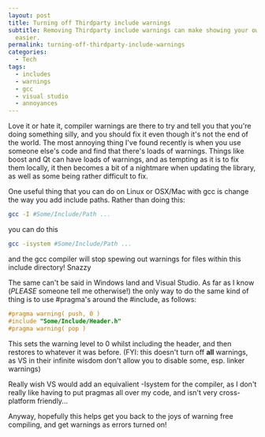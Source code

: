```yaml
---
layout: post
title: Turning off Thirdparty include warnings
subtitle: Removing Thirdparty include warnings can make showing your own warnings
  easier.
permalink: turning-off-thirdparty-include-warnings
categories:
  - Tech
tags:
  - includes
  - warnings
  - gcc
  - visual studio
  - annoyances
---
```


Love it or hate it, compiler warnings are there to try and tell you that you're
doing something silly, and you should fix it even though it's not the end of the
world. The most annoying thing I've found recently is when you use someone
else's code and find that there's loads of warnings. Things like boost and Qt
can have loads of warnings, and as tempting as it is to fix them locally, it
then becomes a bit of a nightmare when updating the library, as well as some
being rather difficult to fix.

One useful thing that you can do on Linux or OSX/Mac with gcc is change the way
you add include paths. Rather than doing this:

```bash
gcc -I #Some/Include/Path ...
```

you can do this

```bash
gcc -isystem #Some/Include/Path ...
```

and the gcc compiler will stop spewing out warnings for files within this
include directory! Snazzy

The same can't be said in Windows land and Visual Studio. As far as I know
(_PLEASE_ someone tell me otherwise!) the only way to do the same kind of thing
is to use #pragma's around the #include, as follows:

```cpp
#pragma warning( push, 0 )
#include "Some/Include/Header.h"
#pragma warning( pop )
```

This sets the warning level to 0 whilst including the header, and then restores
to whatever it was before. (FYI: this doesn't turn off **all** warnings, as VS
in their infinite wisdom don't allow you to disable some, esp. linker warnings)

Really wish VS would add an equivalient -Isystem for the compiler, as I don't
really like having to put pragmas all over my code, and isn't very
cross-platform friendly...

Anyway, hopefully this helps get you back to the joys of warning free compiling,
and get warnings as errors turned on!
